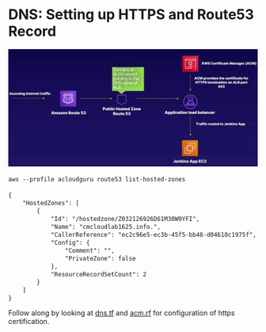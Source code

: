 # DNS: Setting up HTTPS and Route53 Record

![DNS](images/dns.jpg)

```shell
aws --profile acloudguru route53 list-hosted-zones

{
    "HostedZones": [
        {
            "Id": "/hostedzone/Z032126926D61M30W9YFI",
            "Name": "cmcloudlab1625.info.",
            "CallerReference": "ec2c96e5-ec3b-45f5-bb48-d04610c1975f",
            "Config": {
                "Comment": "",
                "PrivateZone": false
            },
            "ResourceRecordSetCount": 2
        }
    ]
}
```

Follow along by looking at [dns.tf](../terraform/dns.tf) and [acm.rf](../terraform/acm.tf) for configuration of https certification.
